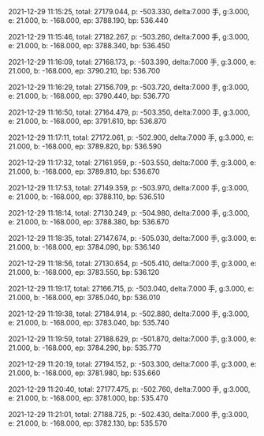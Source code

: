 2021-12-29 11:15:25, total: 27179.044, p: -503.330, delta:7.000 手, g:3.000, e: 21.000, b: -168.000, ep: 3788.190, bp: 536.440

2021-12-29 11:15:46, total: 27182.267, p: -503.260, delta:7.000 手, g:3.000, e: 21.000, b: -168.000, ep: 3788.340, bp: 536.450

2021-12-29 11:16:09, total: 27168.173, p: -503.390, delta:7.000 手, g:3.000, e: 21.000, b: -168.000, ep: 3790.210, bp: 536.700

2021-12-29 11:16:29, total: 27156.709, p: -503.720, delta:7.000 手, g:3.000, e: 21.000, b: -168.000, ep: 3790.440, bp: 536.770

2021-12-29 11:16:50, total: 27164.479, p: -503.350, delta:7.000 手, g:3.000, e: 21.000, b: -168.000, ep: 3791.610, bp: 536.870

2021-12-29 11:17:11, total: 27172.061, p: -502.900, delta:7.000 手, g:3.000, e: 21.000, b: -168.000, ep: 3789.820, bp: 536.590

2021-12-29 11:17:32, total: 27161.959, p: -503.550, delta:7.000 手, g:3.000, e: 21.000, b: -168.000, ep: 3789.810, bp: 536.670

2021-12-29 11:17:53, total: 27149.359, p: -503.970, delta:7.000 手, g:3.000, e: 21.000, b: -168.000, ep: 3788.110, bp: 536.510

2021-12-29 11:18:14, total: 27130.249, p: -504.980, delta:7.000 手, g:3.000, e: 21.000, b: -168.000, ep: 3788.380, bp: 536.670

2021-12-29 11:18:35, total: 27147.674, p: -505.030, delta:7.000 手, g:3.000, e: 21.000, b: -168.000, ep: 3784.090, bp: 536.140

2021-12-29 11:18:56, total: 27130.654, p: -505.410, delta:7.000 手, g:3.000, e: 21.000, b: -168.000, ep: 3783.550, bp: 536.120

2021-12-29 11:19:17, total: 27166.715, p: -503.040, delta:7.000 手, g:3.000, e: 21.000, b: -168.000, ep: 3785.040, bp: 536.010

2021-12-29 11:19:38, total: 27184.914, p: -502.880, delta:7.000 手, g:3.000, e: 21.000, b: -168.000, ep: 3783.040, bp: 535.740

2021-12-29 11:19:59, total: 27188.629, p: -501.870, delta:7.000 手, g:3.000, e: 21.000, b: -168.000, ep: 3784.290, bp: 535.770

2021-12-29 11:20:19, total: 27194.152, p: -503.300, delta:7.000 手, g:3.000, e: 21.000, b: -168.000, ep: 3781.980, bp: 535.660

2021-12-29 11:20:40, total: 27177.475, p: -502.760, delta:7.000 手, g:3.000, e: 21.000, b: -168.000, ep: 3781.000, bp: 535.470

2021-12-29 11:21:01, total: 27188.725, p: -502.430, delta:7.000 手, g:3.000, e: 21.000, b: -168.000, ep: 3782.130, bp: 535.570